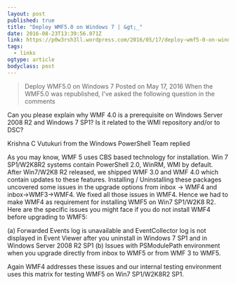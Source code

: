 ```yaml
---
layout: post 
published: true 
title: "Deploy WMF5.0 on Windows 7 | &gt;_" 
date: 2016-08-23T13:39:56.071Z 
link: https://p0w3rsh3ll.wordpress.com/2016/05/17/deploy-wmf5-0-on-windows-7/ 
tags:
  - links
ogtype: article 
bodyclass: post 
---
```


> Deploy WMF5.0 on Windows 7
Posted on May 17, 2016
When the WMF5.0 was republished, I’ve asked the following question in the comments

Can you please explain why WMF 4.0 is a prerequisite on Windows Server 2008 R2 and Windows 7 SP1? Is it related to the WMI repository and/or to DSC?

Krishna C Vutukuri from the Windows PowerShell Team replied

As you may know, WMF 5 uses CBS based technology for installation. Win 7 SP1/W2K8R2 systems contain PowerShell 2.0, WinRM, WMI by default. After Win7/W2K8 R2 released, we shipped WMF 3.0 and WMF 4.0 which contain updates to these features. Installing / Uninstalling these packages uncovered some issues in the upgrade options from inbox -> WMF4 and inbox->WMF3->WMF4. We fixed all those issues in WMF4. Hence we had to make WMF4 as requirement for installing WMF5 on Win7 SP1/W2K8 R2. Here are the specific issues you might face if you do not install WMF4 before upgrading to WMF5:

(a) Forwarded Events log is unavailable and EventCollector log is not displayed in Event Viewer after you uninstall in Windows 7 SP1 and in Windows Server 2008 R2 SP1
(b) Issues with PSModulePath environment when you upgrade directly from inbox to WMF5 or from WMF 3 to WMF5.

Again WMF4 addresses these issues and our internal testing environment uses this matrix for testing WMF5 on Win7 SP1/W2K8R2 SP1.